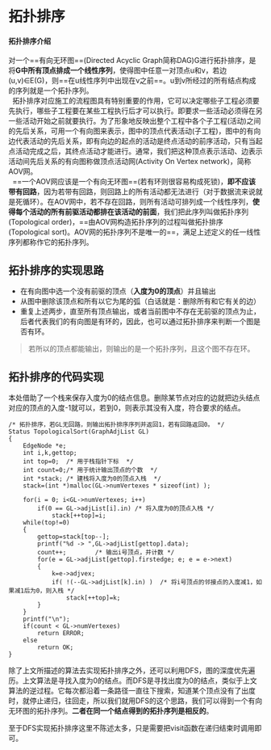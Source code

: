 # 拓扑排序
#### 拓扑排序介绍
对一个==有向无环图==(Directed Acyclic Graph简称DAG)G进行拓扑排序，是将**G中所有顶点排成一个线性序列**，使得图中任意一对顶点u和v，若边(u,v)∈E(G)，则==在u线性序列中出现在v之前==。u到v所经过的所有结点构成的序列就是一个拓扑序列。<br>
&nbsp;&nbsp;拓扑排序对应施工的流程图具有特别重要的作用，它可以决定哪些子工程必须要先执行，哪些子工程要在某些工程执行后才可以执行。即要求一些活动必须得在另一些活动开始之前就要执行。为了形象地反映出整个工程中各个子工程(活动)之间的先后关系，可用一个有向图来表示，图中的顶点代表活动(子工程)，图中的有向边代表活动的先后关系，即有向边的起点的活动是终点活动的前序活动，只有当起点活动完成之后，其终点活动才能进行。通常，我们把这种顶点表示活动、边表示活动间先后关系的有向图称做顶点活动网(Activity On Vertex network)，简称AOV网。 <br>
&nbsp;&nbsp;==一个AOV网应该是一个有向无环图==(若有环则很容易构成死锁)，**即不应该带有回路**，因为若带有回路，则回路上的所有活动都无法进行（对于数据流来说就是死循环）。在AOV网中，若不存在回路，则所有活动可排列成一个线性序列，**使得每个活动的所有前驱活动都排在该活动的前面**，我们把此序列叫做拓扑序列(Topological order)，==由AOV网构造拓扑序列的过程叫做拓扑排序(Topological sort)。AOV网的拓扑序列不是唯一的==，满足上述定义的任一线性序列都称作它的拓扑序列。

## 拓扑排序的实现思路
- 在有向图中选一个没有前驱的顶点（**入度为0的顶点**）并且输出
- 从图中删除该顶点和所有以它为尾的弧（白话就是：删除所有和它有关的边）
- 重复上述两步，直至所有顶点输出，或者当前图中不存在无前驱的顶点为止，后者代表我们的有向图是有环的，因此，也可以通过拓扑排序来判断一个图是否有环。

> 若所以的顶点都能输出，则输出的是一个拓扑序列，且这个图不存在环。
> 

## 拓扑排序的代码实现
本处借助了一个栈来保存入度为0的结点信息。删除某节点对应的边就把边头结点对应的顶点的入度-1就可以，若到0，则表示其没有入度，符合要求的结点。
```
/* 拓扑排序，若GL无回路，则输出拓扑排序序列并返回1，若有回路返回0。 */
Status TopologicalSort(GraphAdjList GL)
{    
	EdgeNode *e;    
	int i,k,gettop;   
	int top=0;  /* 用于栈指针下标  */
	int count=0;/* 用于统计输出顶点的个数  */    
	int *stack;	/* 建栈将入度为0的顶点入栈  */   
	stack=(int *)malloc(GL->numVertexes * sizeof(int) );    

	for(i = 0; i<GL->numVertexes; i++)                
		if(0 == GL->adjList[i].in) /* 将入度为0的顶点入栈 */         
			stack[++top]=i;    
	while(top!=0)    
	{        
		gettop=stack[top--];        
		printf("%d -> ",GL->adjList[gettop].data);        
		count++;        /* 输出i号顶点，并计数 */        
		for(e = GL->adjList[gettop].firstedge; e; e = e->next)        
		{            
			k=e->adjvex;            
			if( !(--GL->adjList[k].in) )  /* 将i号顶点的邻接点的入度减1，如果减1后为0，则入栈 */                
				stack[++top]=k;        
		}
	}   
	printf("\n");   
	if(count < GL->numVertexes)        
		return ERROR;    
	else       
		return OK;
}
```

除了上文所描述的算法去实现拓扑排序之外，还可以利用DFS，图的深度优先遍历。上文算法是寻找入度为0的结点。而DFS是寻找出度为0的结点，类似于上文算法的逆过程。它每次都沿着一条路径一直往下搜索，知道某个顶点没有了出度时，就停止递归，往回走，所以我们就用DFS的这个思路，我们可以得到一个有向无环图的拓扑序列。**二者在同一个结点得到的拓扑序列是相反的**。

至于DFS实现拓扑排序这里不陈述太多，只是需要把visit函数在递归结束时调用即可。